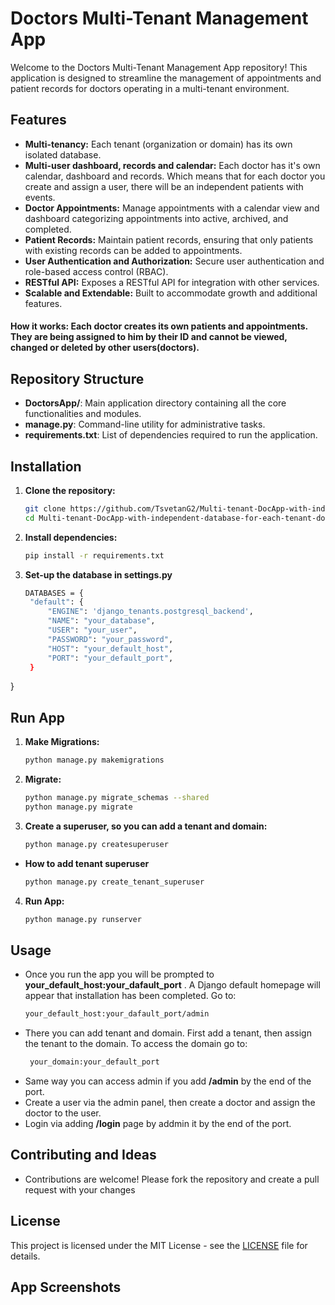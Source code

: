 # Doctors Multi-Tenant Management App

Welcome to the Doctors Multi-Tenant Management App repository! This application is designed to streamline the management of appointments and patient records for doctors operating in a multi-tenant environment.

## Features

- **Multi-tenancy:** Each tenant (organization or domain) has its own isolated database.
- **Multi-user dashboard, records and calendar:** Each doctor has it's own calendar, dashboard and records. Which means that for each doctor you create and assign a user, there will be an independent patients with events.
- **Doctor Appointments:** Manage appointments with a calendar view and dashboard categorizing appointments into active, archived, and completed.
- **Patient Records:** Maintain patient records, ensuring that only patients with existing records can be added to appointments.
- **User Authentication and Authorization:** Secure user authentication and role-based access control (RBAC).
- **RESTful API:** Exposes a RESTful API for integration with other services.
- **Scalable and Extendable:** Built to accommodate growth and additional features.

#### **How it works:** Each doctor creates its own patients and appointments. They are being assigned to him by their ID and cannot be viewed, changed or deleted by other users(doctors).

## Repository Structure

- **DoctorsApp/**: Main application directory containing all the core functionalities and modules.
- **manage.py**: Command-line utility for administrative tasks.
- **requirements.txt**: List of dependencies required to run the application.

## Installation

1. **Clone the repository:**
   ```sh
   git clone https://github.com/TsvetanG2/Multi-tenant-DocApp-with-independent-database-for-each-tenant-domain.git
   cd Multi-tenant-DocApp-with-independent-database-for-each-tenant-domain

2. **Install dependencies:**
   ```sh
   pip install -r requirements.txt

3. **Set-up the database in settings.py**
   ```sh
   DATABASES = {
    "default": {
        "ENGINE": 'django_tenants.postgresql_backend',
        "NAME": "your_database",
        "USER": "your_user",
        "PASSWORD": "your_password",
        "HOST": "your_default_host",
        "PORT": "your_default_port",
    }
}

## Run App

1. **Make Migrations:**
   ```sh
   python manage.py makemigrations

2. **Migrate:**
   ```sh
   python manage.py migrate_schemas --shared
   python manage.py migrate

3. **Create a superuser, so you can add a tenant and domain:**
   ```sh
   python manage.py createsuperuser

- **How to add tenant superuser**
  ```sh
  python manage.py create_tenant_superuser

4. **Run App:**
   ```sh
   python manage.py runserver

## Usage

- Once you run the app you will be prompted to **your_default_host:your_dafault_port** . A Django default homepage will appear that installation has been completed.
Go to:
  ```sh
  your_default_host:your_dafault_port/admin

- There you can add tenant and domain. First add a tenant, then assign the tenant to the domain.
To access the domain go to:
  ```sh
   your_domain:your_default_port

- Same way you can access admin if you add **/admin** by the end of the port.
- Create a user via the admin panel, then create a doctor and assign the doctor to the user.
- Login via adding **/login** page by addmin it by the end of the port.

## Contributing and Ideas

- Contributions are welcome! Please fork the repository and create a pull request with your changes

## License

This project is licensed under the MIT License - see the [LICENSE](LICENSE) file for details.

## App Screenshots




